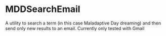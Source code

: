 # MDDSearchEmail
A utility to search a term (in this case Maladaptive Day dreaming) and then send only new results to an email. Currently only tested with Gmail
